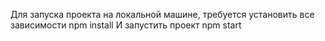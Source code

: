 Для запуска проекта на локальной машине, требуется установить все зависимости
npm install
И запустить проект
npm start